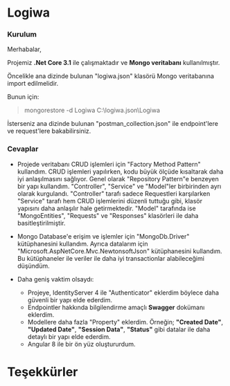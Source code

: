 # Logiwa

### Kurulum

Merhabalar,

Projemiz **.Net Core 3.1** ile çalışmaktadır ve **Mongo veritabanı** kullanılmıştır.

Öncelikle ana dizinde bulunan "logiwa.json" klasörü Mongo veritabanına import edilmelidir. 

Bunun için:

> mongorestore -d Logiwa C:\logiwa.json\Logiwa

İsterseniz ana dizinde bulunan "postman_collection.json" ile endpoint'lere ve request'lere bakabilirsiniz.

### Cevaplar

- Projede veritabanı CRUD işlemleri için "Factory Method Pattern" kullandım. CRUD işlemleri yapılırken, kodu büyük ölçüde kısaltarak daha iyi anlaşılmasını sağlıyor. Genel olarak "Repository Pattern"e benzeyen bir yapı kullandım. "Controller", "Service" ve "Model"ler birbirinden ayrı olarak kurgulandı. "Controller" tarafı sadece Requestleri karşılarken "Service" tarafı hem CRUD işlemlerini düzenli tuttuğu gibi, klasör yapısını daha anlaşılır hale getirmektedir. "Model" tarafında ise "MongoEntities", "Requests" ve "Responses" klasörleri ile daha basitleştirilmiştir.

- Mongo Database'e erişim ve işlemler için "MongoDb.Driver" kütüphanesini kullandım. Ayrıca datalarım için "Microsoft.AspNetCore.Mvc.NewtonsoftJson" kütüphanesini kullandım. Bu kütüphaneler ile veriler ile daha iyi transactionlar alabileceğimi düşündüm.

- Daha geniş vaktim olsaydı:

  - Projeye, IdentityServer 4 ile "Authenticator" eklerdim böylece daha güvenli bir yapı elde ederdim.
  - Endpointler hakkında bilgilendirme amaçlı **Swagger** dokümanı eklerdim.
  - Modellere daha fazla "Property" eklerdim. Örneğin; **"Created Date"**, **"Updated Date"**, **"Session Data"**, **"Status"** gibi datalar ile daha detaylı bir yapı elde ederdim.
  - Angular 8 ile bir ön yüz oluştururdum.

# Teşekkürler




